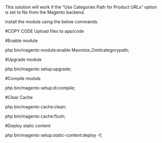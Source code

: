 This solution will work if the “Use Categories Path for Product URLs” option is set to No from the Magento backend. 

install the module using the below commands.

#COPY CODE
Upload files to app/code

#Enable module 

php bin/magento module:enable Maxmize_Omitcategorypath;

#Upgrade module 

php bin/magento setup:upgrade;


#Compile module 

php bin/magento setup:di:compile;


#Clear Cache

php bin/magento cache:clean;

php bin/magento cache:flush;


#Deploy static content


php bin/magento setup:static-content:deploy -f;

